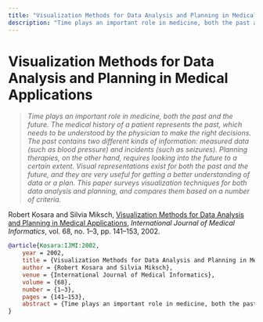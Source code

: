 ```yaml
---
title: "Visualization Methods for Data Analysis and Planning in Medical Applications"
description: "Time plays an important role in medicine, both the past and the future. The medical history of a patient represents the past, which needs to be understood by the physician to make the right decisions. The past contains two different kinds of information: measured data (such as blood pressure) and incidents (such as seizures). Planning therapies, on the other hand, requires looking into the future to a certain extent. Visual representations exist for both the past and the future, and they are very useful for getting a better understanding of data or a plan. This paper surveys visualization techniques for both data analysis and planning, and compares them based on a number of criteria."
---
```


# Visualization Methods for Data Analysis and Planning in Medical Applications

> _Time plays an important role in medicine, both the past and the future. The medical history of a patient represents the past, which needs to be understood by the physician to make the right decisions. The past contains two different kinds of information: measured data (such as blood pressure) and incidents (such as seizures). Planning therapies, on the other hand, requires looking into the future to a certain extent. Visual representations exist for both the past and the future, and they are very useful for getting a better understanding of data or a plan. This paper surveys visualization techniques for both data analysis and planning, and compares them based on a number of criteria._

Robert Kosara and Silvia Miksch, <a href="https://media.eagereyes.org/papers/2002/Kosara-IJMI-2002.pdf" target="_blank">Visualization Methods for Data Analysis and Planning in Medical Applications</a>, _International Journal of Medical Informatics_, vol. 68, no. 1–3, pp. 141–153, 2002.


```bibtex
@article{Kosara:IJMI:2002,
	year = 2002,
	title = {Visualization Methods for Data Analysis and Planning in Medical Applications},
	author = {Robert Kosara and Silvia Miksch},
	venue = {International Journal of Medical Informatics},
	volume = {68},
	number = {1–3},
	pages = {141–153},
	abstract = {Time plays an important role in medicine, both the past and the future. The medical history of a patient represents the past, which needs to be understood by the physician to make the right decisions. The past contains two different kinds of information: measured data (such as blood pressure) and incidents (such as seizures). Planning therapies, on the other hand, requires looking into the future to a certain extent. Visual representations exist for both the past and the future, and they are very useful for getting a better understanding of data or a plan. This paper surveys visualization techniques for both data analysis and planning, and compares them based on a number of criteria.},
}
```

